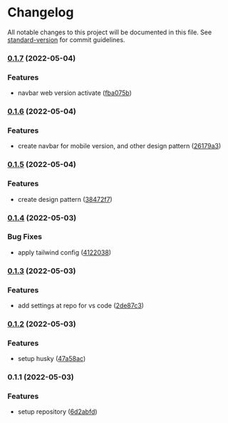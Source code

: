 # Changelog

All notable changes to this project will be documented in this file. See [standard-version](https://github.com/conventional-changelog/standard-version) for commit guidelines.

### [0.1.7](https://github.com/RendyArthaP/web-portfolio/compare/v0.1.6...v0.1.7) (2022-05-04)


### Features

* navbar web version activate ([fba075b](https://github.com/RendyArthaP/web-portfolio/commit/fba075b8d118a45b4c1885b17b0977f5af3b6015))

### [0.1.6](https://github.com/RendyArthaP/web-portfolio/compare/v0.1.5...v0.1.6) (2022-05-04)


### Features

* create navbar for mobile version, and other design pattern ([26179a3](https://github.com/RendyArthaP/web-portfolio/commit/26179a35e694edc66ee4c93b3aa36d0084529405))

### [0.1.5](https://github.com/RendyArthaP/web-portfolio/compare/v0.1.4...v0.1.5) (2022-05-04)


### Features

* create design pattern ([38472f7](https://github.com/RendyArthaP/web-portfolio/commit/38472f7c414713b764c1d688c9cdcb2b645e8827))

### [0.1.4](https://github.com/RendyArthaP/web-portfolio/compare/v0.1.3...v0.1.4) (2022-05-03)


### Bug Fixes

* apply tailwind config ([4122038](https://github.com/RendyArthaP/web-portfolio/commit/412203817766f55014069dc1e9dbe4bf665fad1d))

### [0.1.3](https://github.com/RendyArthaP/web-portfolio/compare/v0.1.2...v0.1.3) (2022-05-03)


### Features

* add settings at repo for vs code ([2de87c3](https://github.com/RendyArthaP/web-portfolio/commit/2de87c3bf45eeae7423d3cff71375dfaeb4844cb))

### [0.1.2](https://github.com/RendyArthaP/web-portfolio/compare/v0.1.1...v0.1.2) (2022-05-03)


### Features

* setup husky ([47a58ac](https://github.com/RendyArthaP/web-portfolio/commit/47a58ac36221fd1a83d2abc058bbc14bfd24c3c7))

### 0.1.1 (2022-05-03)


### Features

* setup repository ([6d2abfd](https://github.com/RendyArthaP/web-portfolio/commit/6d2abfd9b24551b8ec1cad3a85edf700c4545496))
